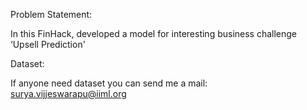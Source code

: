 Problem Statement:

In this FinHack, developed a model for interesting business challenge ‘Upsell Prediction'

Dataset:

If anyone need dataset you can send me a mail: surya.vijjeswarapu@iiml.org
